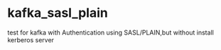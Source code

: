 # kafka_sasl_plain
test for kafka with Authentication using SASL/PLAIN,but without install kerberos server

